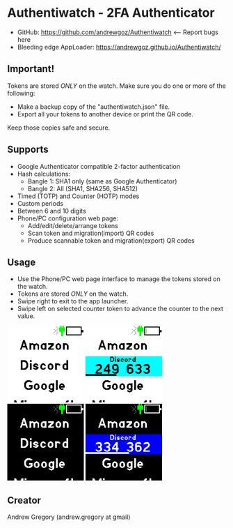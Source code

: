 # Authentiwatch - 2FA Authenticator

* GitHub: https://github.com/andrewgoz/Authentiwatch <-- Report bugs here
* Bleeding edge AppLoader: https://andrewgoz.github.io/Authentiwatch/

## Important!

Tokens are stored *ONLY* on the watch. Make sure you do one or more of the following:

* Make a backup copy of the "authentiwatch.json" file.
* Export all your tokens to another device or print the QR code.

Keep those copies safe and secure.

## Supports

* Google Authenticator compatible 2-factor authentication
* Hash calculations:
  * Bangle 1: SHA1 only (same as Google Authenticator)
  * Bangle 2: All (SHA1, SHA256, SHA512)
* Timed (TOTP) and Counter (HOTP) modes
* Custom periods
* Between 6 and 10 digits
* Phone/PC configuration web page:
  * Add/edit/delete/arrange tokens
  * Scan token and migration(import) QR codes
  * Produce scannable token and migration(export) QR codes

## Usage

* Use the Phone/PC web page interface to manage the tokens stored on the watch.
* Tokens are stored *ONLY* on the watch.
* Swipe right to exit to the app launcher.
* Swipe left on selected counter token to advance the counter to the next value.

![Screenshot](screenshot1.png) ![Screenshot](screenshot2.png) ![Screenshot](screenshot3.png) ![Screenshot](screenshot4.png)

## Creator

Andrew Gregory (andrew.gregory at gmail)
